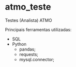 # atmo_teste
Testes (Analista) ATMO


Principais ferramentas utilizadas:
  - SQL
  - Python
    - pandas;
    - requests;
    - mysql.connector;
  
